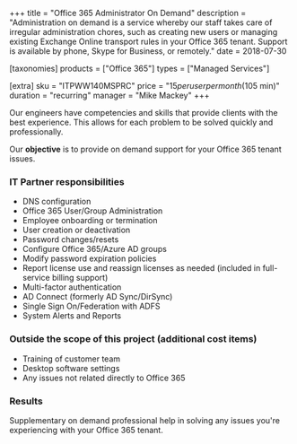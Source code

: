 +++
title = "Office 365 Administrator On Demand"
description = "Administration on demand is a service whereby our staff takes care of irregular administration chores, such as creating new users or managing existing Exchange Online transport rules in your Office 365 tenant. Support is available by phone, Skype for Business, or remotely."
date = 2018-07-30

[taxonomies]
products = ["Office 365"]
types = ["Managed Services"]

[extra]
sku = "ITPWW140MSPRC"
price = "$15 per user per month ($105 min)"
duration = "recurring"
manager = "Mike Mackey"
+++

Our engineers have competencies and skills that provide clients with the
best experience. This allows for each problem to be solved quickly and
professionally.

Our **objective** is to provide on demand support for your Office 365
tenant issues.

### IT Partner responsibilities

-   DNS configuration
-   Office 365 User/Group Administration
-   Employee onboarding or termination
-   User creation or deactivation
-   Password changes/resets
-   Configure Office 365/Azure AD groups
-   Modify password expiration policies
-   Report license use and reassign licenses as needed (included in
    full-service billing support)
-   Multi-factor authentication
-   AD Connect (formerly AD Sync/DirSync)
-   Single Sign On/Federation with ADFS
-   System Alerts and Reports

### Outside the scope of this project (additional cost items)

-   Training of customer team
-   Desktop software settings
-   Any issues not related directly to Office 365

### Results

Supplementary on demand professional help in solving any issues you're
experiencing with your Office 365 tenant.
